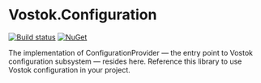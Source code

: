 # Vostok.Configuration

[![Build status](https://ci.appveyor.com/api/projects/status/github/vostok/configuration?svg=true&branch=master)](https://ci.appveyor.com/project/vostok/configuration/branch/master)
[![NuGet](https://img.shields.io/nuget/v/Vostok.Configuration.svg)](https://www.nuget.org/packages/Vostok.Configuration)

The implementation of ConfigurationProvider — the entry point to Vostok configuration subsystem — resides here.
Reference this library to use Vostok configuration in your project.
